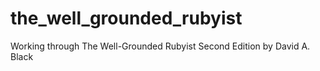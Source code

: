 # the_well_grounded_rubyist
Working through The Well-Grounded Rubyist Second Edition by David A. Black
